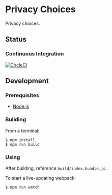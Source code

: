 # Privacy Choices
Privacy choices.

## Status
### Continuous Integration
[![CircleCI](https://circleci.com/gh/benjeh32/privacy-choices.svg?style=svg)](https://circleci.com/gh/benjeh32/privacy-choices)

## Development
### Prerequisites
- [Node.js](https://nodejs.org/)

### Building
From a terminal:
```console 
$ npm install
$ npm run build
```

### Using
After building, reference `build/index.bundle.js`.

To start a live-updating webpack:
```console
$ npm run watch
```